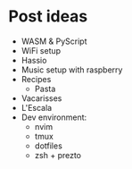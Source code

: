 # Post ideas
* WASM & PyScript
* WiFi setup
* Hassio
* Music setup with raspberry
* Recipes
    - Pasta
* Vacarisses
* L'Escala
* Dev environment:
    - nvim
    - tmux
    - dotfiles
    - zsh + prezto
